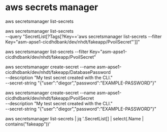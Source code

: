 
# aws secrets manager

aws secretsmanager list-secrets

aws secretsmanager list-secrets \
    --query "SecretList[?Tags[?Key=='aws secretsmanager list-secrets --filter Key="asm-apse1-cicdhdbank/dev/nhdt/fakeapp/PvoilSecret"']]"

aws secretsmanager list-secrets --filter Key="asm-apse1-cicdhdbank/dev/nhdt/fakeapp/PvoilSecret"

aws secretsmanager create-secret --name asm-apse1-cicdhdbank/dev/nhdt/fakeapp/DatabasePassword \
                                --description "My test secret created with the CLI." \
                                --secret-string "{\"user\":\"diegor\",\"password\":\"EXAMPLE-PASSWORD\"}"
                        


aws secretsmanager create-secret --name asm-apse1-cicdhdbank/dev/nhdt/fakeapp/PvoilSecret \
                                --description "My test secret created with the CLI." \
                                --secret-string "{\"user\":\"diegor\",\"password\":\"EXAMPLE-PASSWORD\"}"

aws secretsmanager list-secrets | jq '.SecretList[] | select(.Name | contains("fakeapp"))'
